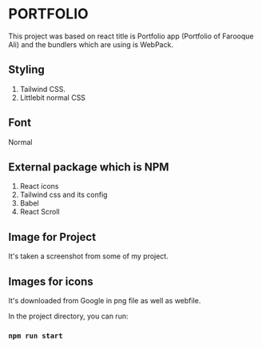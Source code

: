 # PORTFOLIO

This project was based on react title is Portfolio app (Portfolio of Farooque Ali) and the bundlers which are using is WebPack.

## Styling

1. Tailwind CSS.
2. Littlebit normal CSS

## Font

Normal

## External package which is NPM

1. React icons
2. Tailwind css and its config
3. Babel
4. React Scroll

## Image for Project

It's taken a screenshot from some of my project.

## Images for icons

It's downloaded from Google in png file as well as webfile.

In the project directory, you can run:

### `npm run start`
